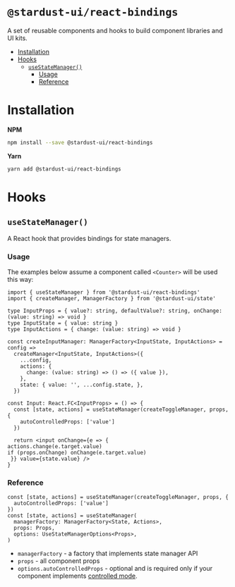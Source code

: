 `@stardust-ui/react-bindings`
===

A set of reusable components and hooks to build component libraries and UI kits.

<!-- START doctoc generated TOC please keep comment here to allow auto update -->
<!-- DON'T EDIT THIS SECTION, INSTEAD RE-RUN doctoc TO UPDATE -->


- [Installation](#installation)
- [Hooks](#hooks)
  - [`useStateManager()`](#usestatemanager)
    - [Usage](#usage)
    - [Reference](#reference)

<!-- END doctoc generated TOC please keep comment here to allow auto update -->

# Installation

**NPM**
```bash
npm install --save @stardust-ui/react-bindings
```

**Yarn**
```bash
yarn add @stardust-ui/react-bindings
```

# Hooks

## `useStateManager()`

A React hook that provides bindings for state managers. 

### Usage 

The examples below assume a component called `<Counter>` will be used this way:

```tsx
import { useStateManager } from '@stardust-ui/react-bindings'
import { createManager, ManagerFactory } from '@stardust-ui/state'

type InputProps = { value?: string, defaultValue?: string, onChange: (value: string) => void }
type InputState = { value: string }
type InputActions = { change: (value: string) => void }

const createInputManager: ManagerFactory<InputState, InputActions> = config =>
  createManager<InputState, InputActions>({
    ...config,
    actions: {
      change: (value: string) => () => ({ value }),
    },
    state: { value: '', ...config.state, },
  })

const Input: React.FC<InputProps> = () => {
  const [state, actions] = useStateManager(createToggleManager, props, {
    autoControlledProps: ['value']
  })

  return <input onChange={e => { 
actions.change(e.target.value)
if (props.onChange) onChange(e.target.value)
 }} value={state.value} />
}
```

### Reference

```tsx
const [state, actions] = useStateManager(createToggleManager, props, {
  autoControlledProps: ['value']
})
const [state, actions] = useStateManager(
  managerFactory: ManagerFactory<State, Actions>, 
  props: Props,
  options: UseStateManagerOptions<Props>,
)
```

- `managerFactory` - a factory that implements state manager API
- `props` - all component props
- `options.autoControlledProps` - optional and is required only if your component implements [controlled mode](https://reactjs.org/docs/uncontrolled-components.html).
